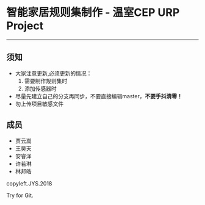 # 智能家居规则集制作 - 温室CEP URP Project
---------------------
## 须知
* 大家注意更新,必须更新的情况：
  1. 需要制作规则集时
  2. 添加传感器时
* 尽量先建立自己的分支再同步，不要直接编辑master，**不要手抖清零！**
* 勿上传项目敏感文件
  
## 成员
* 贾云嵩
* 王昊天
* 安睿泽
* 许若琳
* 林邦皓

copyleft.JYS.2018

Try for Git.
